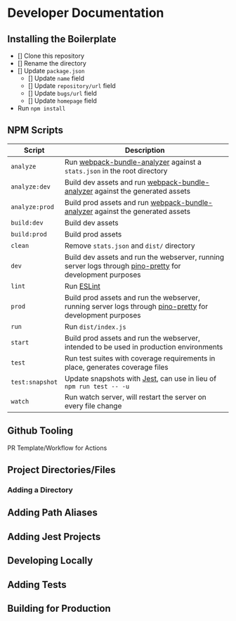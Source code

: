 # Developer Documentation

## Installing the Boilerplate

- [] Clone this repository
- [] Rename the directory
- [] Update `package.json`
  - [] Update `name` field
  - [] Update `repository/url` field
  - [] Update `bugs/url` field
  - [] Update `homepage` field
- Run `npm install`

## NPM Scripts

| Script          | Description                                                                                                                                        |
| --------------- | -------------------------------------------------------------------------------------------------------------------------------------------------- |
| `analyze`       | Run [webpack-bundle-analyzer](https://www.npmjs.com/package/webpack-bundle-analyzer) against a `stats.json` in the root directory                  |
| `analyze:dev`   | Build dev assets and run [webpack-bundle-analyzer](https://www.npmjs.com/package/webpack-bundle-analyzer) against the generated assets             |
| `analyze:prod`  | Build prod assets and run [webpack-bundle-analyzer](https://www.npmjs.com/package/webpack-bundle-analyzer) against the generated assets            |
| `build:dev`     | Build dev assets                                                                                                                                   |
| `build:prod`    | Build prod assets                                                                                                                                  |
| `clean`         | Remove `stats.json` and `dist/` directory                                                                                                          |
| `dev`           | Build dev assets and run the webserver, running server logs through [pino-pretty](https://github.com/pinojs/pino-pretty) for development purposes  |
| `lint`          | Run [ESLint](https://eslint.org/)                                                                                                                  |
| `prod`          | Build prod assets and run the webserver, running server logs through [pino-pretty](https://github.com/pinojs/pino-pretty) for development purposes |
| `run`           | Run `dist/index.js`                                                                                                                                |
| `start`         | Build prod assets and run the webserver, intended to be used in production environments                                                            |
| `test`          | Run test suites with coverage requirements in place, generates coverage files                                                                      |
| `test:snapshot` | Update snapshots with [Jest](https://jestjs.io/), can use in lieu of `npm run test -- -u`                                                          |
| `watch`         | Run watch server, will restart the server on every file change                                                                                     |

## Github Tooling
PR Template/Workflow for Actions
## Project Directories/Files
### Adding a Directory
## Adding Path Aliases
## Adding Jest Projects
## Developing Locally
## Adding Tests
## Building for Production
